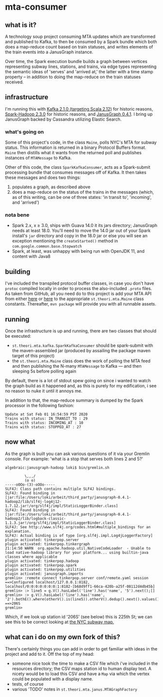 # mta-consumer

## what is it?
A technology soup project consuming MTA updates which are transformed and published to Kafka, to then be
consumed by a Spark bundle which both does a map-reduce count based on train statuses, and writes elements
of the train events into a JanusGraph instance.

Over time, the Spark execution bundle builds a graph between vertices representing subway lines, stations, and trains,
via edge types representing the semantic ideas of 'serves' and 'arrived at,' the latter with a time stamp property
&ndash; in addition to doing the map-reduce on the train statuses received.

## infrastructure
I'm running this with [Kafka 2.1.0 (targeting Scala 2.12)](https://kafka.apache.org/downloads.html) for historic
reasons, [Spark-Hadoop 2.3.0](https://spark.apache.org/downloads.html) for historic reasons, and
[JanusGraph 0.4.1](https://github.com/JanusGraph/janusgraph/releases). I bring up JanusGraph backed by Cassandra
utilizing Elastic Search.

### what's going on
Some of this project's code, in the class `Maine`, polls NYC's MTA for subway status. This information is
returned in a binary Protocol Buffers format. `Maine` then distills what it wants from the returned poll and
publishes instances of `MTAMessage` to Kafka.

Other of this code, the class `SparkKafkaConsumer`, acts as a Spark-submit processing bundle that consumes messages
off of Kafka. It then takes these messages and does two things:
1. populates a graph, as described above
2. does a map-reduce on the status of the trains in the messages (which, as of this writing, can be one of three
states: 'in transit to', 'incoming', and 'arrived')

### nota bene
* Spark 2.x, x &#8805; 3.0, ships with Guava 14.0 it its jars directory; JanusGraph needs at least 18.0. You'll need to
move the 14.0 jar out of your Spark install's `jar` directory and copy in the 18.0 jar or else you will see an exception
mentioning the `createStarted()` method in `com.google.common.base.Stopwatch`
* Spark, at least, was unhappy with being run with OpenJDK 11, and content with Java8

## building
I've included the transpiled protocol buffer classes, in case you don't have `protoc` compiled locally in order to
process the also-included `.proto` files. As taken from GitHub, all you need do to this project is add your MTA API
from either [here](https://datamine.mta.info/user/register) or [here](https://api.mta.info/) to the appropriate
`st.theori.mta.Maine` class constants. Thereafter, `mvn package` will provide you with all runnable assets.

## running
Once the infrastructure is up and running, there are two classes that should be executed:
* `st.theori.mta.kafka.SparkKafkaConsumer` should be spark-submit with the maven-assembled jar (produced by assailing
the package maven target of this project)
* the `st.theori.mta.Maine` class does the work of polling the MTA feed and then publishing the N-many `MTAMessage` to
Kafka &mdash; and then sleeping 5s before polling again

By default, there is a lot of stdout spew going on since i wanted to watch the graph build as it happened and, as this
is purely for my edification, i see no reason to nuke it until it annoys me.

In addition to that, the map-reduce summary is dumped by the Spark processor in the following fashion:
```
Update at Sat Feb 01 16:54:59 PST 2020
Trains with status: IN_TRANSIT_TO : 29
Trains with status: INCOMING_AT : 10
Trains with status: STOPPED_AT : 27
```

## now what
As the graph is built you can ask various questions of it via your Gremlin console. For example: 'what is a stop
that serves both lines 2 and 5?'
```
algebraic:janusgraph-hadoop loki$ bin/gremlin.sh

         \,,,/
         (o o)
-----oOOo-(3)-oOOo-----
SLF4J: Class path contains multiple SLF4J bindings.
SLF4J: Found binding in [jar:file:/Users/loki/arbeit/third_party/janusgraph-0.4.1-hadoop2/lib/slf4j-log4j12-1.7.12.jar!/org/slf4j/impl/StaticLoggerBinder.class]
SLF4J: Found binding in [jar:file:/Users/loki/arbeit/third_party/janusgraph-0.4.1-hadoop2/lib/logback-classic-1.1.3.jar!/org/slf4j/impl/StaticLoggerBinder.class]
SLF4J: See http://www.slf4j.org/codes.html#multiple_bindings for an explanation.
SLF4J: Actual binding is of type [org.slf4j.impl.Log4jLoggerFactory]
plugin activated: tinkerpop.server
plugin activated: tinkerpop.tinkergraph
21:14:50 WARN  org.apache.hadoop.util.NativeCodeLoader  - Unable to load native-hadoop library for your platform... using builtin-java classes where applicable
plugin activated: tinkerpop.hadoop
plugin activated: tinkerpop.spark
plugin activated: tinkerpop.utilities
plugin activated: janusgraph.imports
gremlin> :remote connect tinkerpop.server conf/remote.yaml session
==>Configured localhost/127.0.0.1:8182, localhost/0:0:0:0:0:0:0:1:8182-[b68d9ff1-66ca-420b-a25f-08112d4db45b]
gremlin> :> line5 = g.V().hasLabel('line').has('name', '5').next();[]
gremlin> :> g.V().hasLabel('line').has('name', '2').bothE().where(otherV().is(line5)).otherV().dedup().next().values()
==>206S
gremlin> 
```
Which, if we look up station id '206S' (see below) this is 225th St; we can see this to be correct looking at
[the NYC subway map.](https://new.mta.info/map/5256)

## what can i do on my own fork of this?
There's certainly things you can add in order to get familiar with ideas in the project and add to it. Off the top
of my head:
* someone nice took the time to make a CSV file which i've included in the resources directory; the CSV
maps station id to human display text. A nicety would be to load this CSV and have a `Map` via which the vertex
could be populated with a display name.
* tests, of course
* various 'TODO' notes in `st.theori.mta.janus.MTAGraphFactory`
